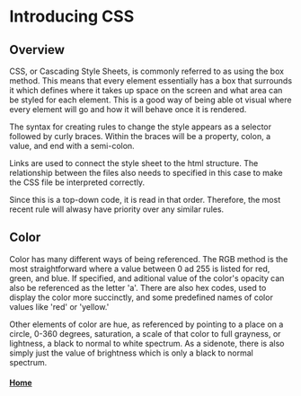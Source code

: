 # Introducing CSS

## Overview
CSS, or Cascading Style Sheets, is commonly referred to as using the box method. This means that every element essentially has a box that surrounds it which defines where it takes up space on the screen and what area can be styled for each element. This is a good way of being able ot visual where every element will go and how it will behave once it is rendered.

The syntax for creating rules to change the style appears as a selector followed by curly braces. Within the braces will be a property, colon, a value, and end with a semi-colon.

Links are used to connect the style sheet to the html structure. The relationship between the files also needs to specified in this case to make the CSS file be interpreted correctly.

Since this is a top-down code, it is read in that order. Therefore, the most recent rule will alwasy have priority over any similar rules.

## Color
Color has many different ways of being referenced. The RGB method is the most straightforward where a value between 0 ad 255 is listed for red, green, and blue. If specified, and aditional value of the color's opacity can also be referenced as the letter 'a'. There are also hex codes, used to display the color more succinctly, and some predefined names of color values like 'red' or 'yellow.'

Other elements of color are hue, as referenced by pointing to a place on a circle, 0-360 degrees, saturation, a scale of that color to full grayness, or lightness, a black to normal to white spectrum. As a sidenote, there is also simply just the value of brightness which is only a black to normal spectrum.


#### [Home](README.md)
